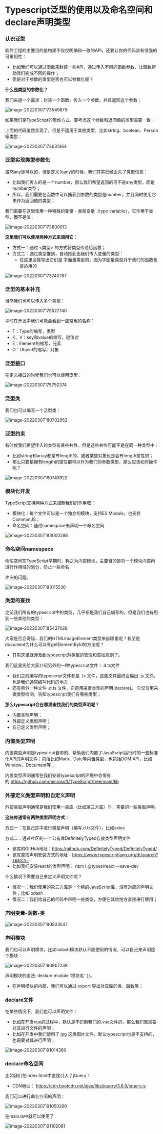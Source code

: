 # Typescript泛型的使用以及命名空间和declare声明类型

### 认识泛型

软件工程的主要目的是构建不仅仅明确和一致的API，还要让你的代码具有很强的可重用性：

- 比如我们可以通过函数来封装一些API，通过传入不同的函数参数，让函数帮助我们完成不同的操作；
- 但是对于参数的类型是否也可以参数化呢？

**什么是类型的参数化？**

我们来提一个需求：封装一个函数，传入一个参数，并且返回这个参数；

![image-20220307173549879](D:\截图\14_Typescript(三)\image-20220307173549879.png)

如果我们是TypeScript的思维方式，要考虑这个参数和返回值的类型需要一致： 

上面的代码虽然实现了，但是不适用于其他类型，比如string、boolean、Person等类型：

![image-20220307173631364](D:\截图\14_Typescript(三)\image-20220307173631364.png)



### 泛型实现类型参数化

虽然any是可以的，但是定义为any的时候，我们其实已经丢失了类型信息：

- 比如我们传入的是一个number，那么我们希望返回的可不是any类型，而是number类型；
- 所以，我们需要在函数中可以捕获到参数的类型是number，并且同时使用它来作为返回值的类型；

我们需要在这里使用一种特殊的变量 - 类型变量（type variable），它作用于类型，而不是值： 

![image-20220307173800013](D:\截图\14_Typescript(三)\image-20220307173800013.png)

**这里我们可以使用两种方式来调用它：** 

- 方式一：通过 <类型> 的方式将类型传递给函数； 
- 方式二：通过类型推到，自动推到出我们传入变量的类型：
  - 在这里会推导出它们是 字面量类型的，因为字面量类型对于我们的函数也是适用的

![image-20220307173740787](D:\截图\14_Typescript(三)\image-20220307173740787.png)



### 泛型的基本补充

当然我们也可以传入多个类型： 

![image-20220307175527740](D:\截图\14_Typescript(三)\image-20220307175527740.png)

平时在开发中我们可能会看到一些常用的名称：

- T：Type的缩写，类型
- K、V：key和value的缩写，键值对
- E：Element的缩写，元素
- O：Object的缩写，对象



### 泛型接口

在定义接口的时候我们也可以使用泛型：

![image-20220307175750374](D:\截图\14_Typescript(三)\image-20220307175750374.png)



### 泛型类

我们也可以编写一个泛型类：

![image-20220307180702952](D:\截图\14_Typescript(三)\image-20220307180702952.png)



### 泛型约束

有时候我们希望传入的类型有某些共性，但是这些共性可能不是在同一种类型中：

- 比如string和array都是有length的，或者某些对象也是会有length属性的；
- 那么只要是拥有length的属性都可以作为我们的参数类型，那么应该如何操作呢？

![image-20220307180743922](D:\截图\14_Typescript(三)\image-20220307180743922.png)



### 模块化开发

TypeScript支持两种方式来控制我们的作用域： 

- 模块化：每个文件可以是一个独立的模块，支持ES Module，也支持CommonJS； 
- 命名空间：通过namespace来声明一个命名空间

![image-20220307183000288](D:\截图\14_Typescript(三)\image-20220307183000288.png)



### 命名空间namespace

命名空间在TypeScript早期时，称之为内部模块，主要目的是将一个模块内部再进行作用域的划分，防止一些命名

冲突的问题。

![image-20220307183115530](D:\截图\14_Typescript(三)\image-20220307183115530.png)



### 类型的查找

之前我们所有的typescript中的类型，几乎都是我们自己编写的，但是我们也有用到一些其他的类型： 

![image-20220307185437028](D:\截图\14_Typescript(三)\image-20220307185437028.png)

大家是否会奇怪，我们的HTMLImageElement类型来自哪里呢？甚至是document为什么可以有getElementById的方法呢？

- 其实这里就涉及到typescript对类型的管理和查找规则了。

我们这里先给大家介绍另外的一种typescript文件：.d.ts文件

- 我们之前编写的typescript文件都是 .ts 文件，这些文件最终会输出 .js 文件，也是我们通常编写代码的地方；
- 还有另外一种文件 .d.ts 文件，它是用来做类型的声明(declare)。 它仅仅用来做类型检测，告知typescript我们有哪些类型；

**那么typescript会在哪里查找我们的类型声明呢？**

- 内置类型声明；
- 外部定义类型声明；
- 自己定义类型声明；



### 内置类型声明

内置类型声明是typescript自带的、帮助我们内置了JavaScript运行时的一些标准化API的声明文件；包括比如Math、Date等内置类型，也包括DOM API，比如Window、Document等；

内置类型声明通常在我们安装typescript的环境中会带有的:https://github.com/microsoft/TypeScript/tree/main/lib



### 外部定义类型声明和自定义声明

外部类型声明通常是我们使用一些库（比如第三方库）时，需要的一些类型声明。

**这些库通常有两种类型声明方式：**

方式一：在自己库中进行类型声明（编写.d.ts文件），比如axios

方式二：通过社区的一个公有库DefinitelyTyped存放类型声明文件 

- 该库的GitHub地址：https://github.com/DefinitelyTyped/DefinitelyTyped/
- 该库查找声明安装方式的地址：https://www.typescriptlang.org/dt/search?search= 
- 比如我们安装react的类型声明： npm i @types/react --save-dev

什么情况下需要自己来定义声明文件呢？

- 情况一：我们使用的第三方库是一个纯的JavaScript库，没有对应的声明文件；比如lodash
- 情况二：我们给自己的代码中声明一些类型，方便在其他地方直接进行使用；



### 声明变量-函数-类

![image-20220307190833547](D:\截图\14_Typescript(三)\image-20220307190833547.png)



### 声明模块

我们也可以声明模块，比如lodash模块默认不能使用的情况，可以自己来声明这个模块： 

![image-20220307190907238](D:\截图\14_Typescript(三)\image-20220307190907238.png)

声明模块的语法: declare module '模块名' {}。 

- 在声明模块的内部，我们可以通过 export 导出对应库的类、函数等；



### declare文件

在某些情况下，我们也可以声明文件：

- 比如在开发vue的过程中，默认是不识别我们的.vue文件的，那么我们就需要对其进行文件的声明；
- 比如在开发中我们使用了 jpg 这类图片文件，默认typescript也是不支持的，也需要对其进行声明；

![image-20220307191014366](D:\截图\14_Typescript(三)\image-20220307191014366.png)



### declare命名空间

比如我们在index.html中直接引入了jQuery： 

- CDN地址： https://cdn.bootcdn.net/ajax/libs/jquery/3.6.0/jquery.js

我们可以进行命名空间的声明：

![image-20220307191050260](D:\截图\14_Typescript(三)\image-20220307191050260.png) 

在main.ts中就可以使用了

![image-20220307191102081](D:\截图\14_Typescript(三)\image-20220307191102081.png)